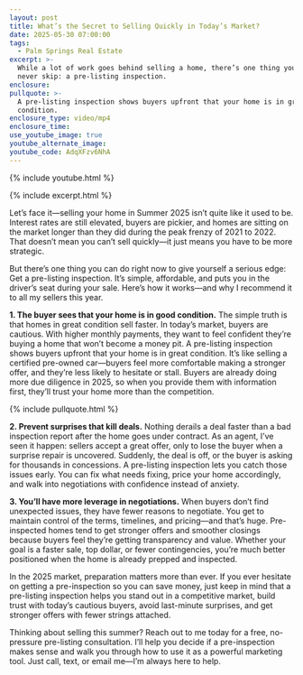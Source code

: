 ```yaml
---
layout: post
title: What’s the Secret to Selling Quickly in Today’s Market?
date: 2025-05-30 07:00:00
tags:
  - Palm Springs Real Estate
excerpt: >-
  While a lot of work goes behind selling a home, there’s one thing you should
  never skip: a pre-listing inspection. 
enclosure:
pullquote: >-
  A pre-listing inspection shows buyers upfront that your home is in great
  condition.
enclosure_type: video/mp4
enclosure_time:
use_youtube_image: true
youtube_alternate_image:
youtube_code: AdqXFzv6NhA
---
```

{% include youtube.html %}

{% include excerpt.html %}

Let’s face it—selling your home in Summer 2025 isn’t quite like it used to be. Interest rates are still elevated, buyers are pickier, and homes are sitting on the market longer than they did during the peak frenzy of 2021 to 2022. That doesn’t mean you can’t sell quickly—it just means you have to be more strategic.

But there’s one thing you can do right now to give yourself a serious edge: Get a pre-listing inspection. It’s simple, affordable, and puts you in the driver’s seat during your sale. Here’s how it works—and why I recommend it to all my sellers this year.

**1\. The buyer sees that your home is in good condition.** The simple truth is that homes in great condition sell faster. In today’s market, buyers are cautious. With higher monthly payments, they want to feel confident they’re buying a home that won’t become a money pit. A pre-listing inspection shows buyers upfront that your home is in great condition. It’s like selling a certified pre-owned car—buyers feel more comfortable making a stronger offer, and they’re less likely to hesitate or stall. Buyers are already doing more due diligence in 2025, so when you provide them with information first, they’ll trust your home more than the competition.

{% include pullquote.html %}

**2\. Prevent surprises that kill deals.** Nothing derails a deal faster than a bad inspection report after the home goes under contract. As an agent, I’ve seen it happen: sellers accept a great offer, only to lose the buyer when a surprise repair is uncovered. Suddenly, the deal is off, or the buyer is asking for thousands in concessions. A pre-listing inspection lets you catch those issues early. You can fix what needs fixing, price your home accordingly, and walk into negotiations with confidence instead of anxiety.

**3\. You’ll have more leverage in negotiations.** When buyers don’t find unexpected issues, they have fewer reasons to negotiate. You get to maintain control of the terms, timelines, and pricing—and that’s huge. Pre-inspected homes tend to get stronger offers and smoother closings because buyers feel they’re getting transparency and value. Whether your goal is a faster sale, top dollar, or fewer contingencies, you’re much better positioned when the home is already prepped and inspected.

In the 2025 market, preparation matters more than ever. If you ever hesitate on getting a pre-inspection so you can save money, just keep in mind that a pre-listing inspection helps you stand out in a competitive market, build trust with today’s cautious buyers, avoid last-minute surprises, and get stronger offers with fewer strings attached.

Thinking about selling this summer? Reach out to me today for a free, no-pressure pre-listing consultation. I’ll help you decide if a pre-inspection makes sense and walk you through how to use it as a powerful marketing tool. Just call, text, or email me—I’m always here to help.